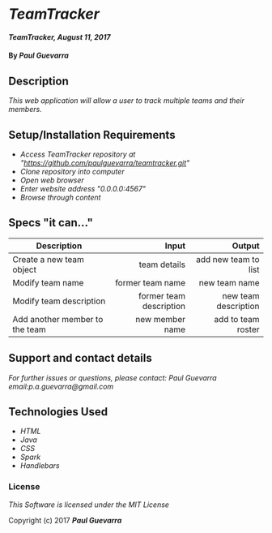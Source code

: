 # _TeamTracker_

#### _TeamTracker, August 11, 2017_

#### By _**Paul Guevarra**_

## Description

_This web application will allow a user to track multiple teams and their members._

## Setup/Installation Requirements
* _Access TeamTracker repository at "https://github.com/paulguevarra/teamtracker.git"_
* _Clone repository into computer_
* _Open web browser_
* _Enter website address "0.0.0.0:4567"_
* _Browse through content_

## Specs "it can..."
| Description                                        | Input                                       | Output              |
| -------------------------------------------------- | -------------------------------------------:| ------------------: |
| Create a new team object | team details | add new team to list |
| Modify team name  | former team name | new team name |
| Modify team description  | former team description | new team description |
| Add another member to the team  | new member name | add to team roster |




## Support and contact details

_For further issues or questions, please contact: Paul Guevarra email:p.a.guevarra@gmail.com_

## Technologies Used

* _HTML_
* _Java_
* _CSS_
* _Spark_
* _Handlebars_

### License

*This Software is licensed under the MIT License*

Copyright (c) 2017 **_Paul Guevarra_**
